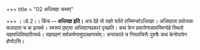 +++
title = "02 अधियज्ञः कथम्"

+++
।।8.2।। किंच **-- अधियज्ञ इति।** अत्र देहे यो यज्ञो वर्तते
तस्मिन्कोऽधियज्ञः। अधिष्ठाता प्रयोजकः फलदाता च क इत्यर्थः। स्वरूपं
पृष्ट्वा अधिष्ठानप्रकारं पृच्छति। कथं केन प्रकारेणासावस्मिन्देहे स्थितो
यज्ञमधितिष्ठतीत्यर्थः। यज्ञग्रहणं सर्वकर्मणामुपलक्षणार्थम्। अन्तकाले च
नियतचित्तैः पुरुषैः कथं केनोपायेन ज्ञेयोऽसि।
